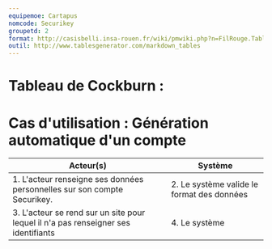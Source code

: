 ```yaml
---
equipemoe: Cartapus
nomcode: Securikey
groupetd: 2
format: http://casisbelli.insa-rouen.fr/wiki/pmwiki.php?n=FilRouge.TableauCockburn
outil: http://www.tablesgenerator.com/markdown_tables
---
```

# Tableau de Cockburn :

# Cas d'utilisation : Génération automatique d'un compte

| Acteur(s)       | Système                        | 
|-----------------|--------------------------------|
| 1. L'acteur renseigne ses données personnelles sur son compte Securikey. | 2. Le système valide le format des données              | 
| 3. L'acteur se rend sur un site pour lequel il n'a pas renseigner ses identifiants                 | 4. Le système                                 |
